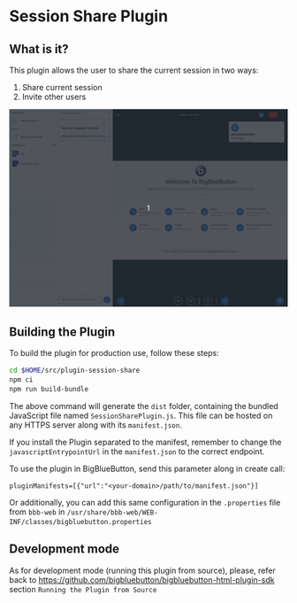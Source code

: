 # Session Share Plugin

## What is it?

This plugin allows the user to share the current session in two ways:

1. Share current session
2. Invite other users

![Gif of plugin demo](./public/assets/plugin.gif)

## Building the Plugin

To build the plugin for production use, follow these steps:

```bash
cd $HOME/src/plugin-session-share
npm ci
npm run build-bundle
```

The above command will generate the `dist` folder, containing the bundled JavaScript file named `SessionSharePlugin.js`. This file can be hosted on any HTTPS server along with its `manifest.json`.

If you install the Plugin separated to the manifest, remember to change the `javascriptEntrypointUrl` in the `manifest.json` to the correct endpoint.

To use the plugin in BigBlueButton, send this parameter along in create call:

```
pluginManifests=[{"url":"<your-domain>/path/to/manifest.json"}]
```

Or additionally, you can add this same configuration in the `.properties` file from `bbb-web` in `/usr/share/bbb-web/WEB-INF/classes/bigbluebutton.properties`


## Development mode

As for development mode (running this plugin from source), please, refer back to https://github.com/bigbluebutton/bigbluebutton-html-plugin-sdk section `Running the Plugin from Source`

